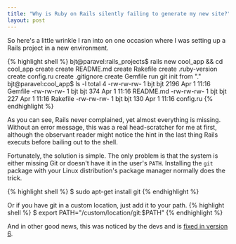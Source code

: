 ```yaml
---
title: "Why is Ruby on Rails silently failing to generate my new site?"
layout: post
---
```


So here's a little wrinkle I ran into on one occasion where I was setting up a Rails project in a new environment.

{% highlight shell %}
bjt@paravel:rails_projects$ rails new cool_app && cd cool_app
      create
      create  README.md
      create  Rakefile
      create  .ruby-version
      create  config.ru
      create  .gitignore
      create  Gemfile
         run  git init from "."
bjt@paravel:cool_app$ ls -l
total 4
-rw-rw-rw- 1 bjt bjt 2196 Apr  1 11:16 Gemfile
-rw-rw-rw- 1 bjt bjt  374 Apr  1 11:16 README.md
-rw-rw-rw- 1 bjt bjt  227 Apr  1 11:16 Rakefile
-rw-rw-rw- 1 bjt bjt  130 Apr  1 11:16 config.ru
{% endhighlight %}

As you can see, Rails never complained, yet almost everything is missing. Without an error message, this was a real head-scratcher for me at first, although the observant reader might notice the hint in the last thing Rails executs before bailing out to the shell.

Fortunately, the solution is simple. The only problem is that the system is either missing Git or doesn't have it in the user's `PATH`. Installing the `git` package with your Linux distribution's package manager normally does the trick.

{% highlight shell %}
$ sudo apt-get install git
{% endhighlight %}

Or if you have git in a custom location, just add it to your path.
{% highlight shell %}
$ export PATH="/custom/location/git:$PATH"
{% endhighlight %}

And in other good news, this was noticed by the devs and is [fixed in version 6](https://github.com/rails/rails/issues/38035).
